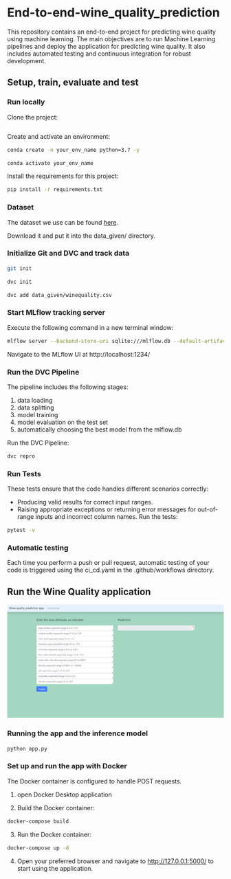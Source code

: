 # End-to-end-wine_quality_prediction

This repository contains an end-to-end project for predicting wine quality using machine learning. The main objectives are to run Machine Learning pipelines and deploy the application for predicting wine quality. It also includes automated testing and continuous integration for robust development.

## Setup, train, evaluate and test 
### Run locally
Clone the project:

```bash
```

Create and activate an environment: 

```bash
conda create -n your_env_name python=3.7 -y
```

```bash
conda activate your_env_name
```

Install the requirements for this project:

```bash
pip install -r requirements.txt
```

### Dataset

The dataset we use can be found [here](https://drive.google.com/drive/folders/18zqQiCJVgF7uzXgfbIJ-04zgz1ItNfF5?usp=sharing).

Download it and put it into the data_given/ directory.

### Initialize Git and DVC and track data

```bash
git init
```
```bash
dvc init 
```
```bash
dvc add data_given/winequality.csv
```
### Start MLflow tracking server

Execute the following command in a new terminal window:
```bash
mlflow server --backend-store-uri sqlite:///mlflow.db --default-artifact-root ./artifacts --host 0.0.0.0 -p 1234
```
Navigate to the MLflow UI at http://localhost:1234/

### Run the DVC Pipeline

The pipeline includes the following stages:
1) data loading
2) data splitting
3) model training
4) model evaluation on the test set
5) automatically choosing the best model from the mlflow.db

Run the DVC Pipeline:
```bash
dvc repro
```
### Run Tests
These tests ensure that the code handles different scenarios correctly:
- Producing valid results for correct input ranges.
- Raising appropriate exceptions or returning error messages for out-of-range inputs and incorrect column names.
Run the tests:
```bash
pytest -v
```
### Automatic testing

Each time you perform a push or pull request, automatic testing of your code is triggered using the ci_cd.yaml in the .github/workflows directory.


## Run the Wine Quality application

![App_screenshot](wine_quality_prediction_app_screenshot.png)

### Running the app and the inference model


```bash
python app.py 
```

### Set up and run the app with Docker

The Docker container is configured to handle POST requests.

1) open Docker Desktop application 

2) Build the Docker container:
```bash
docker-compose build
```

3) Run the Docker container:
```bash
docker-compose up -d
```

4) Open your preferred browser and navigate to http://127.0.0.1:5000/ to start using the application.

